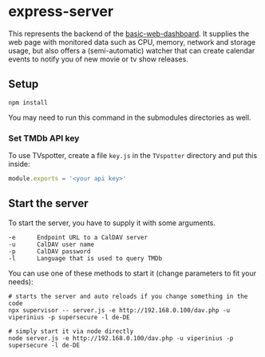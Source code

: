 # express-server

This represents the backend of the [basic-web-dashboard](https://github.com/RPi-WebTools/basic-web-dashboard).
It supplies the web page with monitored data such as CPU, memory, network and storage usage, but also offers a (semi-automatic) watcher that can create calendar events to notify you of new movie or tv show releases.

## Setup
```
npm install
```
You may need to run this command in the submodules directories as well.

### Set TMDb API key
To use TVspotter, create a file `key.js` in the `TVspotter` directory and put this inside:
```javascript
module.exports = '<your api key>'
```

## Start the server
To start the server, you have to supply it with some arguments. 
```
-e      Endpoint URL to a CalDAV server
-u      CalDAV user name
-p      CalDAV password
-l      Language that is used to query TMDb
```

You can use one of these methods to start it (change parameters to fit your needs):
```shell
# starts the server and auto reloads if you change something in the code
npx supervisor -- server.js -e http://192.168.0.100/dav.php -u viperinius -p supersecure -l de-DE

# simply start it via node directly
node server.js -e http://192.168.0.100/dav.php -u viperinius -p supersecure -l de-DE
```